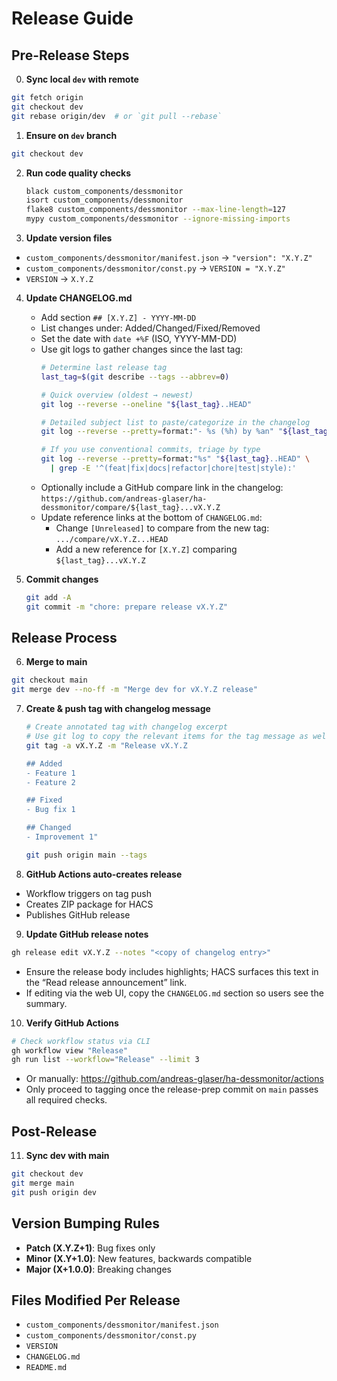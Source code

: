 # Release Guide

## Pre-Release Steps

0. **Sync local `dev` with remote**
  ```bash
  git fetch origin
  git checkout dev
  git rebase origin/dev  # or `git pull --rebase`
  ```

1. **Ensure on `dev` branch**
  ```bash
  git checkout dev
  ```

2. **Run code quality checks**
   ```bash
   black custom_components/dessmonitor
   isort custom_components/dessmonitor
   flake8 custom_components/dessmonitor --max-line-length=127
   mypy custom_components/dessmonitor --ignore-missing-imports
   ```

3. **Update version files**
  - `custom_components/dessmonitor/manifest.json` → `"version": "X.Y.Z"`
  - `custom_components/dessmonitor/const.py` → `VERSION = "X.Y.Z"`
  - `VERSION` → `X.Y.Z`

4. **Update CHANGELOG.md**
   - Add section `## [X.Y.Z] - YYYY-MM-DD`
   - List changes under: Added/Changed/Fixed/Removed
   - Set the date with `date +%F` (ISO, YYYY-MM-DD)
   - Use git logs to gather changes since the last tag:
     ```bash
     # Determine last release tag
     last_tag=$(git describe --tags --abbrev=0)

     # Quick overview (oldest → newest)
     git log --reverse --oneline "${last_tag}..HEAD"

     # Detailed subject list to paste/categorize in the changelog
     git log --reverse --pretty=format:"- %s (%h) by %an" "${last_tag}..HEAD"

     # If you use conventional commits, triage by type
     git log --reverse --pretty=format:"%s" "${last_tag}..HEAD" \
       | grep -E '^(feat|fix|docs|refactor|chore|test|style):'
     ```
   - Optionally include a GitHub compare link in the changelog: `https://github.com/andreas-glaser/ha-dessmonitor/compare/${last_tag}...vX.Y.Z`
   - Update reference links at the bottom of `CHANGELOG.md`:
     - Change `[Unreleased]` to compare from the new tag: `.../compare/vX.Y.Z...HEAD`
     - Add a new reference for `[X.Y.Z]` comparing `${last_tag}...vX.Y.Z`

5. **Commit changes**
   ```bash
   git add -A
   git commit -m "chore: prepare release vX.Y.Z"
   ```

## Release Process

6. **Merge to main**
  ```bash
  git checkout main
  git merge dev --no-ff -m "Merge dev for vX.Y.Z release"
  ```

7. **Create & push tag with changelog message**
   ```bash
   # Create annotated tag with changelog excerpt
   # Use git log to copy the relevant items for the tag message as well
   git tag -a vX.Y.Z -m "Release vX.Y.Z

   ## Added
   - Feature 1
   - Feature 2
   
   ## Fixed  
   - Bug fix 1
   
   ## Changed
   - Improvement 1"
   
   git push origin main --tags
   ```

8. **GitHub Actions auto-creates release**
  - Workflow triggers on tag push
  - Creates ZIP package for HACS
  - Publishes GitHub release

9. **Update GitHub release notes**
  ```bash
  gh release edit vX.Y.Z --notes "<copy of changelog entry>"
  ```
  - Ensure the release body includes highlights; HACS surfaces this text in the “Read release announcement” link.
  - If editing via the web UI, copy the `CHANGELOG.md` section so users see the summary.

10. **Verify GitHub Actions**
  ```bash
  # Check workflow status via CLI
  gh workflow view "Release"
  gh run list --workflow="Release" --limit 3
  ```
  - Or manually: https://github.com/andreas-glaser/ha-dessmonitor/actions
  - Only proceed to tagging once the release-prep commit on `main` passes all required checks.

## Post-Release

11. **Sync dev with main**
  ```bash
  git checkout dev
  git merge main
  git push origin dev
  ```

## Version Bumping Rules
- **Patch (X.Y.Z+1)**: Bug fixes only
- **Minor (X.Y+1.0)**: New features, backwards compatible
- **Major (X+1.0.0)**: Breaking changes

## Files Modified Per Release
- `custom_components/dessmonitor/manifest.json`
- `custom_components/dessmonitor/const.py`
- `VERSION`
- `CHANGELOG.md`
- `README.md`
